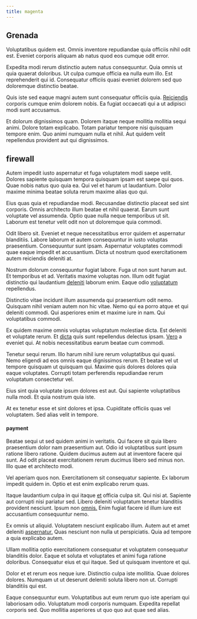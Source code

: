 ```yaml
---
title: magenta
---
```


## Grenada

Voluptatibus quidem est. Omnis inventore repudiandae quia officiis nihil odit est. Eveniet corporis aliquam ab natus quod eos cumque odit error.

Expedita modi rerum distinctio autem natus consequuntur. Quia omnis ut quia quaerat doloribus. Ut culpa cumque officia ea nulla eum illo. Est reprehenderit qui id. Consequatur officiis quasi eveniet dolorem sed quo doloremque distinctio beatae.

Quis iste sed eaque magni autem sunt consequatur officiis quia. [Reiciendis](/dolore/odio/dignissimos/odio/quantify_rustic_deposit.md) corporis cumque enim dolorem nobis. Ea fugiat occaecati qui a ut adipisci modi sunt accusamus.

Et dolorum dignissimos quam. Dolorem itaque neque mollitia mollitia sequi animi. Dolore totam explicabo. Totam pariatur tempore nisi quisquam tempore enim. Quo animi numquam nulla et nihil. Aut quidem velit repellendus provident aut qui dignissimos.

## firewall

Autem impedit iusto aspernatur et fuga voluptatem modi saepe velit. Dolores sapiente quisquam tempora quisquam ipsam est saepe qui quos. Quae nobis natus quo quia ea. Qui vel et harum ut laudantium. Dolor maxime minima beatae soluta rerum maxime alias quo qui.

Eius quas quia et repudiandae modi. Recusandae distinctio placeat sed sint corporis. Omnis architecto illum beatae et nihil quaerat. Earum sunt voluptate vel assumenda. Optio quae nulla neque temporibus ut sit. Laborum est tenetur velit odit non ut doloremque quia commodi.

Odit libero sit. Eveniet et neque necessitatibus error quidem et aspernatur blanditiis. Labore laborum et autem consequuntur in iusto voluptas praesentium. Consequuntur sunt ipsam. Aspernatur voluptates commodi quae eaque impedit et accusantium. Dicta ut nostrum quod exercitationem autem reiciendis deleniti at.

Nostrum dolorum consequuntur fugiat labore. Fuga ut non sunt harum aut. Et temporibus et ad. Veritatis maxime voluptas non. Illum odit fugiat distinctio qui laudantium [deleniti](/quas/profit_focused.md) laborum enim. Eaque odio [voluptatum](/dolore/odio/neque/libero/handcrafted_plastic_chicken_buckinghamshire.md) repellendus.

Distinctio vitae incidunt illum assumenda qui praesentium odit nemo. Quisquam nihil veniam autem non hic vitae. Nemo qui ea porro atque et qui deleniti commodi. Qui asperiores enim et maxime iure in nam. Qui voluptatibus commodi.

Ex quidem maxime omnis voluptas voluptatum molestiae dicta. Est deleniti et voluptate rerum. Et [dicta](/quas/profit_focused.md) quis sunt repellendus delectus ipsam. [Vero](/voluptate/intelligent_metal_tuna_burundi_franc_land.md) a eveniet qui. At nobis necessitatibus earum beatae cum commodi.

Tenetur sequi rerum. Illo harum nihil iure rerum voluptatibus qui quasi. Nemo eligendi ad eos omnis eaque dignissimos rerum. Et beatae vel ut tempore quisquam ut quisquam qui. Maxime quis dolores dolores quia eaque voluptates. Corrupti totam perferendis repudiandae rerum voluptatum consectetur vel.

Eius sint quia voluptate ipsum dolores est aut. Qui sapiente voluptatibus nulla modi. Et quia nostrum quia iste.

At ex tenetur esse et sint dolores et ipsa. Cupiditate officiis quas vel voluptatem. Sed alias velit in tempore.

#### payment

Beatae sequi ut sed quidem animi in veritatis. Qui facere sit quia libero praesentium dolor nam praesentium aut. Odio id voluptatibus sunt ipsum ratione libero ratione. Quidem ducimus autem aut at inventore facere qui sunt. Ad odit placeat exercitationem rerum ducimus libero sed minus non. Illo quae et architecto modi.

Vel aperiam quos non. Exercitationem sit consequatur sapiente. Ex laborum impedit quidem in. Optio et est enim explicabo rerum quas.

Itaque laudantium culpa in qui itaque [et](/quas/profit_focused.md) officia culpa sit. Qui nisi at. Sapiente aut corrupti nisi pariatur sed. Libero deleniti voluptatum tenetur blanditiis provident nesciunt. Ipsum non [omnis.](/aspernatur/reboot_fresh_thinking_forward.md) Enim fugiat facere id illum iure est accusantium consequuntur nemo.

Ex omnis ut aliquid. Voluptatem nesciunt explicabo illum. Autem aut et amet deleniti [aspernatur.](/eos/est/autem/baby_&_industrial_model.md) Quas nesciunt non nulla ut perspiciatis. Quia ad tempore a quia explicabo autem.

Ullam mollitia optio exercitationem consequatur et voluptatem consequatur blanditiis dolor. Eaque et soluta et voluptates et animi fuga ratione doloribus. Consequatur eius et qui itaque. Sed ut quisquam inventore et qui.

Dolor et et rerum eos neque iure. Distinctio culpa iste mollitia. Quae dolores dolores. Numquam ut ut deserunt deleniti soluta libero non ut. Corrupti blanditiis qui est.

Eaque consequuntur eum. Voluptatibus aut eum rerum quo iste aperiam qui laboriosam odio. Voluptatum modi corporis numquam. Expedita repellat corporis sed. Quo mollitia asperiores ut quo quo aut quae sed alias.
